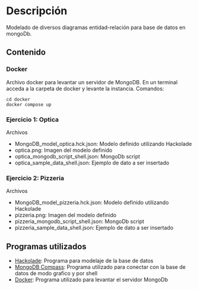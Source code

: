 # Descripción

Modelado de diversos diagramas entidad-relación para base de datos en mongoDb.

## Contenido

### Docker
Archivo docker para levantar un servidor de MongoDB. En un terminal acceda a la carpeta de docker y levante la instancia. Comandos:

```
cd docker
docker compose up
```

### Ejercicio 1: Optica
Archivos
- MongoDB_model_optica.hck.json: Modelo definido utilizando Hackolade
- optica.png: Imagen del modelo definido
- optica_mongodb_script_shell.json: MongoDb script
- optica_sample_data_shell.json: Ejemplo de dato a ser insertado

### Ejercicio 2: Pizzeria
Archivos
- MongoDB_model_pizzeria.hck.json: Modelo definido utilizando Hackolade
- pizzeria.png: Imagen del modelo definido
- pizzeria_mongodb_script_shell.json: MongoDb script
- pizzeria_sample_data_shell.json: Ejemplo de dato a ser insertado

## Programas utilizados
- [Hackolade](https://hackolade.com/): Programa para modelaje de la base de datos
- [MongoDB Compass](https://www.mongodb.com/es/products/compass): Programa utilizado para conectar con la base de datos de modo grafico y por shell
- [Docker](https://www.docker.com/): Programa utilizado para levantar el servidor MongoDb